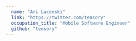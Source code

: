 ```yaml
---
  name: "Ari Lacenski"
  link: "https://twitter.com/tensory"
  occupation_title: "Mobile Software Engineer"
  github: "tensory"
---
```

